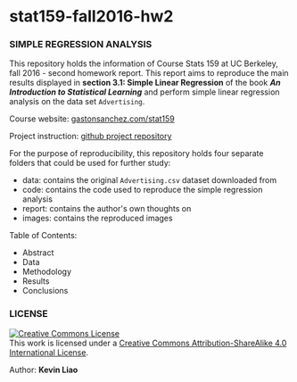 # stat159-fall2016-hw2

### SIMPLE REGRESSION ANALYSIS

This repository holds the information of Course Stats 159 at UC Berkeley, fall 2016 - second homework report. This report aims to reproduce the main results displayed in **section 3.1: Simple Linear Regression** of the book **_An Introduction to Statistical Learning_** and perform simple linear regression analysis on the data set `Advertising`.

Course website: [gastonsanchez.com/stat159](http://gastonsanchez.com/stat159)

Project instruction: [github project repository](https://github.com/ucb-stat159/stat159-fall-2016/blob/master/hws/hw02/stat159-hw02-simple-regression.Rmd)

For the purpose of reproducibility, this repository holds four separate folders that could be used for further study:
* data: contains the original `Advertising.csv` dataset downloaded from
* code: contains the code used to reproduce the simple regression analysis
* report: contains the author's own thoughts on 
* images: contains the reproduced images

Table of Contents:
* Abstract
* Data
* Methodology
* Results
* Conclusions


### LICENSE

<a rel="license" href="http://creativecommons.org/licenses/by-sa/4.0/"><img alt="Creative Commons License" style="border-width:0" src="https://i.creativecommons.org/l/by-sa/4.0/88x31.png" /></a><br />This work is licensed under a <a rel="license" href="http://creativecommons.org/licenses/by-sa/4.0/">Creative Commons Attribution-ShareAlike 4.0 International License</a>.


Author: **Kevin Liao**